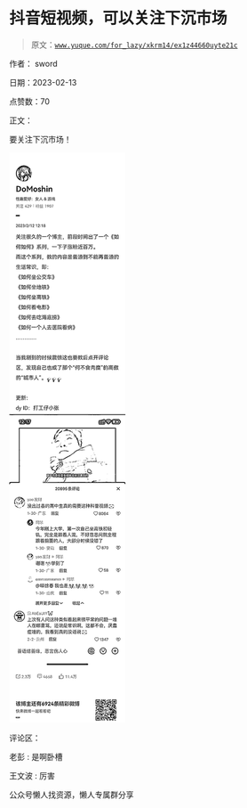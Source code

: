 # 抖音短视频，可以关注下沉市场

> 原文：[`www.yuque.com/for_lazy/xkrm14/ex1z44660uyte21c`](https://www.yuque.com/for_lazy/xkrm14/ex1z44660uyte21c)



作者： sword



日期：2023-02-13



点赞数：70

<ne-card data-card-name="hr" data-card-type="block" id="Ve8sV" data-event-boundary="card">

正文：



要关注下沉市场！



<ne-card data-card-name="image" data-card-type="inline" id="cTa0a" data-event-boundary="card">![](img/39b4ad5d70ad97db3214534abc7cad1e.png)</ne-card>

<ne-card data-card-name="hr" data-card-type="block" id="I8jjQ" data-event-boundary="card">

评论区：



老彭 : 是啊卧槽



王文波 : 厉害

<ne-card data-card-name="hr" data-card-type="block" id="CNzNM" data-event-boundary="card">

公众号懒人找资源，懒人专属群分享

</ne-card></ne-card></ne-card>